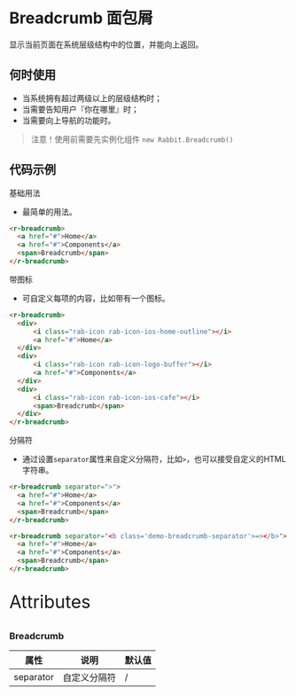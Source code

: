 # Breadcrumb 面包屑

显示当前页面在系统层级结构中的位置，并能向上返回。

## 何时使用

- 当系统拥有超过两级以上的层级结构时；
- 当需要告知用户『你在哪里』时；
- 当需要向上导航的功能时。

> 注意！使用前需要先实例化组件  `new Rabbit.Breadcrumb()`

## 代码示例

基础用法

- 最简单的用法。

```html
<r-breadcrumb>
  <a href="#">Home</a>
  <a href="#">Components</a>
  <span>Breadcrumb</span>
</r-breadcrumb>
```

带图标

- 可自定义每项的内容，比如带有一个图标。

```html
<r-breadcrumb>
  <div>
      <i class="rab-icon rab-icon-ios-home-outline"></i>
      <a href="#">Home</a>
  </div>
  <div>
      <i class="rab-icon rab-icon-logo-buffer"></i>
      <a href="#">Components</a>
  </div>
  <div>
      <i class="rab-icon rab-icon-ios-cafe"></i>
      <span>Breadcrumb</span>
  </div>
</r-breadcrumb>
```

分隔符

- 通过设置`separator`属性来自定义分隔符，比如` > `，也可以接受自定义的HTML字符串。

```html
<r-breadcrumb separator=">">
  <a href="#">Home</a>
  <a href="#">Components</a>
  <span>Breadcrumb</span>
</r-breadcrumb>

<r-breadcrumb separator="<b class='demo-breadcrumb-separator'>=></b>">
  <a href="#">Home</a>
  <a href="#">Components</a>
  <span>Breadcrumb</span>
</r-breadcrumb>
```

<p style="font-size: 32px">Attributes</p>

### Breadcrumb

| 属性      | 说明         | 默认值 |
| --------- | ------------ | ------ |
| separator | 自定义分隔符 | /      |